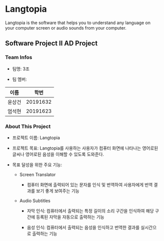 # Langtopia
Langtopia is the software that helps you to understand any language on your computer screen or audio sounds from your computer.

## Software Project Ⅱ AD Project

### Team Infos

* 팀명: 3조

* 팀 멤버:

| 이름   | 학번     |
|--------|----------|
| 윤상건 | 20191632 |
| 엄석현 | 20191623 |

### About This Project

* 프로젝트 이름: Langtopia

* 프로젝트 목표: Langtopia를 사용하는 사용자가 컴퓨터 화면에 나타나는 영어로된 글씨나 영어로된 음성을 이해할 수 있도록 도와준다.

* 목표 달성을 위한 주요 기능: 
    * Screen Translator
        * 컴퓨터 화면에 출력되어 있는 문자를 인식 및 번역하여 사용자에게 번역 결과를 보기 좋게 보여주는 기능
    
    * Audio Subtitles
        * 자막 인식: 컴퓨터에서 출력되는 특정 길이의 소리 구간을 인식하여 해당 구간에 등록된 자막을 자동으로 출력하는 기능
        
        * 음성 인식: 컴퓨터에서 출력되는 음성을 인식하고 번역한 결과를 실시간으로 출력하는 기능
        
